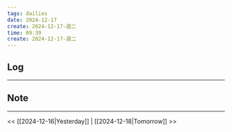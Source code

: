 ```yaml
---
tags: dailies  
date: 2024-12-17
create: 2024-12-17-週二
time: 09:39
create: 2024-12-17-週二
---
```

## Log
---


## Note
---


<< [[2024-12-16|Yesterday]] | [[2024-12-18|Tomorrow]] >>
